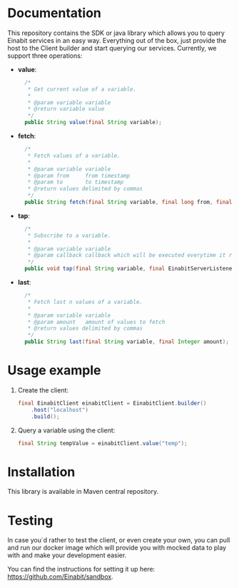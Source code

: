 # Documentation

This repository contains the SDK or java library which allows you to query Einabit services in an easy way. Everything 
out of the box, just provide the host to the Client builder and start querying our services. Currently, we support three
operations:

- __value__: 
  ```java
    /*
     * Get current value of a variable.
     *
     * @param variable variable
     * @return variable value
     */
    public String value(final String variable);
  ```
- __fetch__:
  ```java
    /*
     * Fetch values of a variable.
     *
     * @param variable variable
     * @param from     from timestamp
     * @param to       to timestamp
     * @return values delimited by commas
     */
    public String fetch(final String variable, final long from, final long to);
  ```
- __tap__:
  ```java
    /*
     * Subscribe to a variable.
     *
     * @param variable variable
     * @param callback callback which will be executed everytime it receives a value.
     */
    public void tap(final String variable, final EinabitServerListener callback);
  ```
- __last__:
  ```java
    /*
     * Fetch last n values of a variable.
     *
     * @param variable variable
     * @param amount   amount of values to fetch
     * @return values delimited by commas
     */
    public String last(final String variable, final Integer amount);
  ```
# Usage example

1. Create the client:
    ```java
    final EinabitClient einabitClient = EinabitClient.builder()
        .host("localhost")
        .build();
    ```         

2. Query a variable using the client:
    ```java
    final String tempValue = einabitClient.value("temp");
    ```

# Installation

This library is available in Maven central repository.

# Testing

In case you´d rather to test the client, or even create your own, you can pull and run our docker image
which will provide you with mocked data to play with and make your development easier. 

You can find the instructions for setting it up here: https://github.com/Einabit/sandbox.
